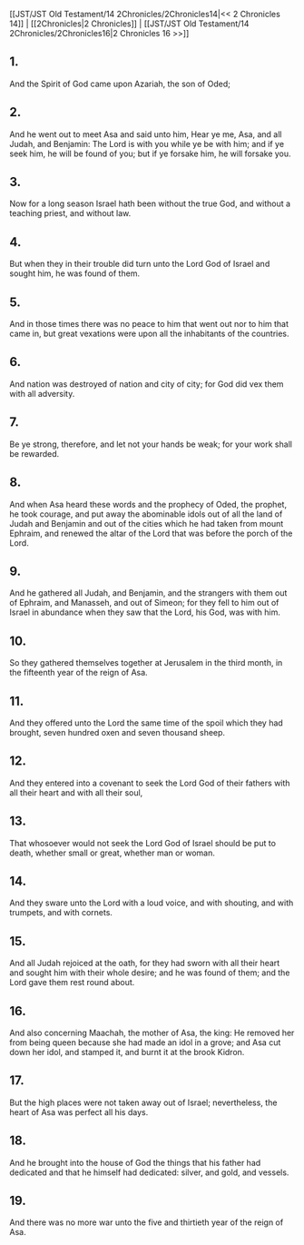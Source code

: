 [[JST/JST Old Testament/14 2Chronicles/2Chronicles14|<< 2 Chronicles 14]] | [[2Chronicles|2 Chronicles]] | [[JST/JST Old Testament/14 2Chronicles/2Chronicles16|2 Chronicles 16 >>]]
## 1.
And the Spirit of God came upon Azariah, the son of Oded;
## 2.
And he went out to meet Asa and said unto him, Hear ye me, Asa, and all Judah, and Benjamin: The Lord is with you while ye be with him; and if ye seek him, he will be found of you; but if ye forsake him, he will forsake you.
## 3.
Now for a long season Israel hath been without the true God, and without a teaching priest, and without law.
## 4.
But when they in their trouble did turn unto the Lord God of Israel and sought him, he was found of them.
## 5.
And in those times there was no peace to him that went out nor to him that came in, but great vexations were upon all the inhabitants of the countries.
## 6.
And nation was destroyed of nation and city of city; for God did vex them with all adversity.
## 7.
Be ye strong, therefore, and let not your hands be weak; for your work shall be rewarded.
## 8.
And when Asa heard these words and the prophecy of Oded, the prophet, he took courage, and put away the abominable idols out of all the land of Judah and Benjamin and out of the cities which he had taken from mount Ephraim, and renewed the altar of the Lord that was before the porch of the Lord.
## 9.
And he gathered all Judah, and Benjamin, and the strangers with them out of Ephraim, and Manasseh, and out of Simeon; for they fell to him out of Israel in abundance when they saw that the Lord, his God, was with him.
## 10.
So they gathered themselves together at Jerusalem in the third month, in the fifteenth year of the reign of Asa.
## 11.
And they offered unto the Lord the same time of the spoil which they had brought, seven hundred oxen and seven thousand sheep.
## 12.
And they entered into a covenant to seek the Lord God of their fathers with all their heart and with all their soul,
## 13.
That whosoever would not seek the Lord God of Israel should be put to death, whether small or great, whether man or woman.
## 14.
And they sware unto the Lord with a loud voice, and with shouting, and with trumpets, and with cornets.
## 15.
And all Judah rejoiced at the oath, for they had sworn with all their heart and sought him with their whole desire; and he was found of them; and the Lord gave them rest round about.
## 16.
And also concerning Maachah, the mother of Asa, the king: He removed her from being queen because she had made an idol in a grove; and Asa cut down her idol, and stamped it, and burnt it at the brook Kidron.
## 17.
But the high places were not taken away out of Israel; nevertheless, the heart of Asa was perfect all his days.
## 18.
And he brought into the house of God the things that his father had dedicated and that he himself had dedicated: silver, and gold, and vessels.
## 19.
And there was no more war unto the five and thirtieth year of the reign of Asa.

